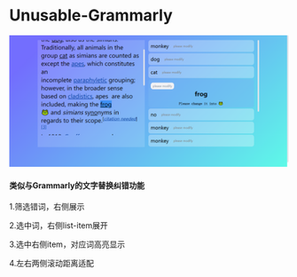 # Unusable-Grammarly

![image](https://github.com/LittleWhitechun/PicsBed/blob/master/202207291628954.png)

#### 类似与Grammarly的文字替换纠错功能

1.筛选错词，右侧展示

2.选中词，右侧list-item展开

3.选中右侧item，对应词高亮显示

4.左右两侧滚动距离适配
